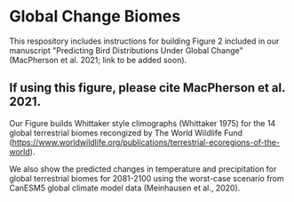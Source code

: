 # Global Change Biomes

This respository includes instructions for building Figure 2 included in our manuscript "Predicting Bird Distributions Under Global Change" (MacPherson et al. 2021; link to be added soon). 

## If using this figure, please cite MacPherson et al. 2021.

Our Figure builds Whittaker style climographs (Whittaker 1975) for the 14 global terrestrial biomes recongized by The World Wildlife Fund (https://www.worldwildlife.org/publications/terrestrial-ecoregions-of-the-world).

We also show the predicted changes in temperature and precipitation for global terrestrial biomes for 2081-2100 using the worst-case scenario from CanESM5 global climate model data (Meinhausen et al., 2020).
